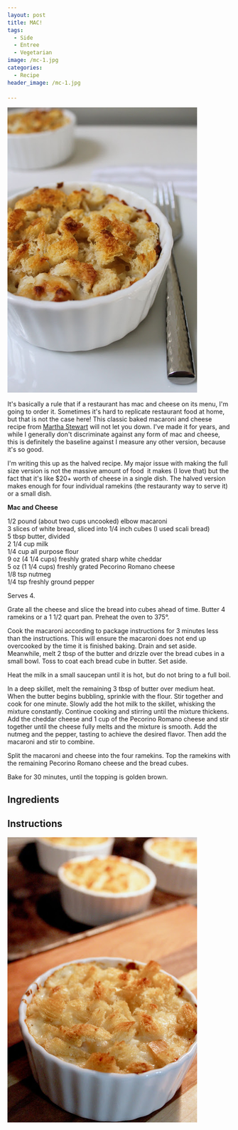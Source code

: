 ```yaml
---
layout: post
title: MAC!
tags:
  - Side
  - Entree
  - Vegetarian
image: /mc-1.jpg
categories:
  - Recipe
header_image: /mc-1.jpg

---
```


![Image of MAC!.](/upload//mc-1.jpg)

It's basically a rule that if a restaurant has mac and cheese on its menu, I'm going to order it. Sometimes it's hard to replicate restaurant food at home, but that is not the case here! This classic baked macaroni and cheese recipe from [Martha Stewart](http://www.marthastewart.com/271998/perfect-macaroni-and-cheese) will not let you down. I've made it for years, and while I generally don't discriminate against any form of mac and cheese, this is definitely the baseline against I measure any other version, because it's so good.  
  
I'm writing this up as the halved recipe. My major issue with making the full size version is not the massive amount of food  it makes (I love that) but the fact that it's like $20+ worth of cheese in a single dish. The halved version makes enough for four individual ramekins (the restauranty way to serve it) or a small dish.  
  

  
  
**Mac and Cheese**  
  
1/2 pound (about two cups uncooked) elbow macaroni  
3 slices of white bread, sliced into 1/4 inch cubes (I used scali bread)  
5 tbsp butter, divided  
2 1/4 cup milk  
1/4 cup all purpose flour  
9 oz (4 1/4 cups) freshly grated sharp white cheddar  
5 oz (1 1/4 cups) freshly grated Pecorino Romano cheese  
1/8 tsp nutmeg  
1/4 tsp freshly ground pepper  
  
Serves 4.  
  
Grate all the cheese and slice the bread into cubes ahead of time. Butter 4 ramekins or a 1 1/2 quart pan. Preheat the oven to 375°.  
  
Cook the macaroni according to package instructions for 3 minutes less than the instructions. This will ensure the macaroni does not end up overcooked by the time it is finished baking. Drain and set aside. Meanwhile, melt 2 tbsp of the butter and drizzle over the bread cubes in a small bowl. Toss to coat each bread cube in butter. Set aside.  
  
Heat the milk in a small saucepan until it is hot, but do not bring to a full boil.  
  
In a deep skillet, melt the remaining 3 tbsp of butter over medium heat. When the butter begins bubbling, sprinkle with the flour. Stir together and cook for one minute. Slowly add the hot milk to the skillet, whisking the mixture constantly. Continue cooking and stirring until the mixture thickens. Add the cheddar cheese and 1 cup of the Pecorino Romano cheese and stir together until the cheese fully melts and the mixture is smooth. Add the nutmeg and the pepper, tasting to achieve the desired flavor. Then add the macaroni and stir to combine.  
  
Split the macaroni and cheese into the four ramekins. Top the ramekins with the remaining Pecorino Romano cheese and the bread cubes.  
  
Bake for 30 minutes, until the topping is golden brown.

## Ingredients



## Instructions







![Image of MAC!.](/upload/MAC.jpg)